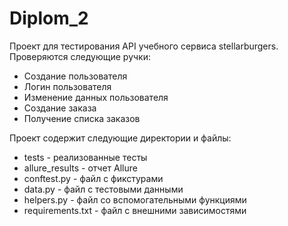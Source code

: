 # Diplom_2
Проект для тестирования API учебного сервиса stellarburgers.
Проверяются следующие ручки:
* Создание пользователя
* Логин пользователя
* Изменение данных пользователя
* Создание заказа
* Получение списка заказов

Проект содержит следующие директории и файлы:
* tests - реализованные тесты
* allure_results - отчет Allure
* conftest.py - файл с фикстурами
* data.py - файл с тестовыми данными
* helpers.py - файл со вспомогательными функциями
* requirements.txt - файл с внешними зависимостями